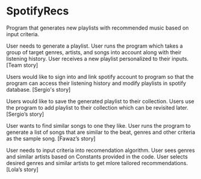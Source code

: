 # SpotifyRecs
Program that generates new playlists with recommended music based on input criteria.

User needs to generate a playlist. User runs the program which takes a group of target genres, artists, and songs into account along with their listening history. User receives a new playlist personalized to their inputs. [Team story] 

Users would like to sign into and link spotify account to program so that the program can access their listening history and modify playlists in spotify database. [Sergio's story]

Users would like to save the generated playlist to their collection. Users use the program to add playlist to their collection which can be revisited later. [Sergio’s story]

User wants to find similar songs to one they like. User runs the program to generate a list of songs that are similar to the beat, genres and other criteria as the sample song. [Fawaz’s story]

User needs to input criteria into recomendation algorithm. User sees genres and similar artists based on Constants provided in the code. User selects desired genres and similar artists to get mlore tailored recommendations. [Lola’s story]
